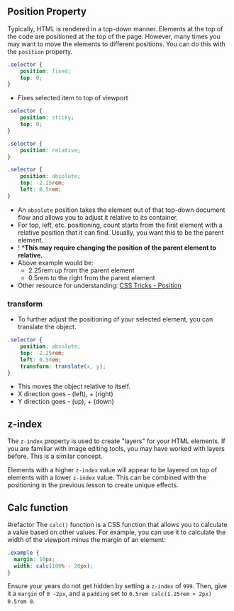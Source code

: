 ## Position Property
Typically, HTML is rendered in a top-down manner. Elements at the top of the code are positioned at the top of the page. However, many times you may want to move the elements to different positions. You can do this with the `position` property.
```css
.selector {
	position: fixed;
	top: 0;
}
```
- Fixes selected item to top of viewport

```css
.selector {
	position: sticky;
	top: 0;
}
```

```css
.selector {
	position: relative;
}
```

```css
.selector {
	position: absolute;
	top: -2.25rem;
	left: 0.5rem;
}
```
- An `absolute` position takes the element out of that top-down document flow and allows you to adjust it relative to its container.
- For top, left, etc. positioning, count starts from the first element with a relative position that it can find. Usually, you want this to be the parent element. 
- ! ***This may require changing the position of the parent element to relative.**
- Above example would be:
	- 2.25rem up from the parent element
	- 0.5rem to the right from the parent element
- Other resource for understanding: [CSS Tricks - Position](https://css-tricks.com/almanac/properties/p/position/)

### transform
- To further adjust the positioning of your selected element, you can translate the object. 
```css
.selector {
	position: absolute;
	top: -2.25rem;
	left: 0.5rem;
	transform: translate(x, y);
}
```
- This moves the object relative to itself. 
- X direction goes  - (left), + (right) 
- Y direction goes  - (up), + (down)

## z-index
The `z-index` property is used to create "layers" for your HTML elements. If you are familiar with image editing tools, you may have worked with layers before. This is a similar concept.

Elements with a higher `z-index` value will appear to be layered on top of elements with a lower `z-index` value. This can be combined with the positioning in the previous lesson to create unique effects.

## Calc function
#refactor 
The `calc()` function is a CSS function that allows you to calculate a value based on other values. For example, you can use it to calculate the width of the viewport minus the margin of an element:

```css
.example {
  margin: 10px;
  width: calc(100% - 20px);
}
```

Ensure your years do not get hidden by setting a `z-index` of `999`. Then, give it a `margin` of `0 -2px`, and a `padding` set to `0.5rem calc(1.25rem + 2px) 0.5rem 0`.